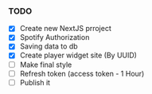 ### TODO
- [x] Create new NextJS prroject
- [x] Spotify Authorization
- [x] Saving data to db
- [x] Create player widget site (By UUID)
- [ ] Make final style
- [ ] Refresh token (access token - 1 Hour)
- [ ] Publish it 
